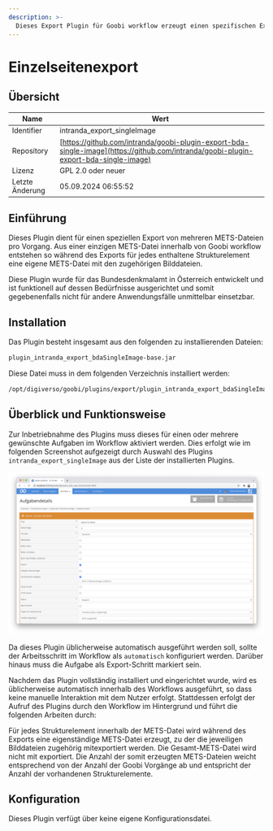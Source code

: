 ```yaml
---
description: >-
  Dieses Export Plugin für Goobi workflow erzeugt einen spezifischen Export von Einzelseiten als mehrere METS-Dateien pro Vorgang. Jedes Strukturelement resultiert dabei in einer eigenen METS-Datei.
---
```


# Einzelseitenexport

## Übersicht

Name                     | Wert
-------------------------|-----------
Identifier               | intranda_export_singleImage
Repository               | [https://github.com/intranda/goobi-plugin-export-bda-single-image](https://github.com/intranda/goobi-plugin-export-bda-single-image)
Lizenz              | GPL 2.0 oder neuer 
Letzte Änderung    | 05.09.2024 06:55:52


## Einführung
Dieses Plugin dient für einen speziellen Export von mehreren METS-Dateien pro Vorgang. Aus einer einzigen METS-Datei innerhalb von Goobi workflow entstehen so während des Exports für jedes enthaltene Strukturelement eine eigene METS-Datei mit den zugehörigen Bilddateien.

Diese Plugin wurde für das Bundesdenkmalamt in Österreich entwickelt und ist funktionell auf dessen Bedürfnisse ausgerichtet und somit gegebenenfalls nicht für andere Anwendungsfälle unmittelbar einsetzbar.


## Installation
Das Plugin besteht insgesamt aus den folgenden zu installierenden Dateien:

```bash
plugin_intranda_export_bdaSingleImage-base.jar
```

Diese Datei muss in dem folgenden Verzeichnis installiert werden:

```bash
/opt/digiverso/goobi/plugins/export/plugin_intranda_export_bdaSingleImage-base.jar
```


## Überblick und Funktionsweise
Zur Inbetriebnahme des Plugins muss dieses für einen oder mehrere gewünschte Aufgaben im Workflow aktiviert werden. Dies erfolgt wie im folgenden Screenshot aufgezeigt durch Auswahl des Plugins `intranda_export_singleImage` aus der Liste der installierten Plugins.

![Zuweisung des Plugins zu einer bestimmten Aufgabe](images/goobi-plugin-export-bda-single-image_screen1_de.png)

Da dieses Plugin üblicherweise automatisch ausgeführt werden soll, sollte der Arbeitsschritt im Workflow als `automatisch` konfiguriert werden. Darüber hinaus muss die Aufgabe als Export-Schritt markiert sein.

Nachdem das Plugin vollständig installiert und eingerichtet wurde, wird es üblicherweise automatisch innerhalb des Workflows ausgeführt, so dass keine manuelle Interaktion mit dem Nutzer erfolgt. Stattdessen erfolgt der Aufruf des Plugins durch den Workflow im Hintergrund und führt die folgenden Arbeiten durch: 

Für jedes Strukturelement innerhalb der METS-Datei wird während des Exports eine eigenständige METS-Datei erzeugt, zu der die jeweiligen Bilddateien zugehörig mitexportiert werden. Die Gesamt-METS-Datei wird nicht mit exportiert. Die Anzahl der somit erzeugten METS-Dateien weicht entsprechend von der Anzahl der Goobi Vorgänge ab und entspricht der Anzahl der vorhandenen Strukturelemente.


## Konfiguration
Dieses Plugin verfügt über keine eigene Konfigurationsdatei.